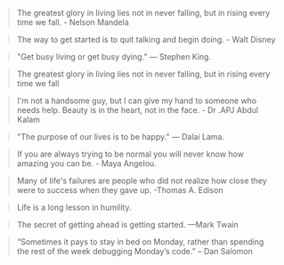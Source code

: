 > The greatest glory in living lies not in never falling, but in rising every time we fall. - Nelson Mandela

> The way to get started is to quit talking and begin doing. - Walt Disney

> "Get busy living or get busy dying." — Stephen King.

> The greatest glory in living lies not in never falling, but in rising every time we fall

> I'm not a handsome guy, but I can give my hand to someone who needs help. Beauty is in the heart, not in the face. - Dr .APJ Abdul Kalam

> "The purpose of our lives is to be happy." — Dalai Lama.

> If you are always trying to be normal you will never know how amazing you can be. - Maya Angelou.

> Many of life's failures are people who did not realize how close they were to success when they gave up. -Thomas A. Edison

> Life is a long lesson in humility.

>The secret of getting ahead is getting started. —Mark Twain

>“Sometimes it pays to stay in bed on Monday, rather than spending the rest of the week debugging Monday’s code.” – Dan Salomon
